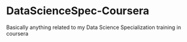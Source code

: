 # DataScienceSpec-Coursera
Basically anything related to my Data Science Specialization training in coursera
